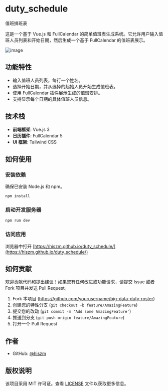 
# duty_schedule
值班排班表

这是一个基于 Vue.js 和 FullCalendar 的简单值班表生成系统。它允许用户输入值班人员列表和开始日期，然后生成一个基于 FullCalendar 的值班表展示。

![image](https://github.com/hiszm/duty_schedule/assets/19571157/25bc8a99-d397-4181-a5db-ce227eca7256)


## 功能特性

- 输入值班人员列表，每行一个姓名。
- 选择开始日期，并从选择的起始人员开始生成值班表。
- 使用 FullCalendar 插件展示生成的值班安排。
- 支持显示每个日期的具体值班人员信息。

## 技术栈

- **前端框架**: Vue.js 3
- **日历插件**: FullCalendar 5
- **UI 框架**: Tailwind CSS

## 如何使用

### 安装依赖

确保已安装 Node.js 和 npm。

```bash
npm install
```

### 启动开发服务器

```bash
npm run dev
```

### 访问应用

浏览器中打开 [https://hiszm.github.io/duty_schedule/](https://hiszm.github.io/duty_schedule/)

## 如何贡献

欢迎贡献代码和提出建议！如果您有任何改进或功能请求，请提交 Issue 或者 Fork 项目并发送 Pull Request。

1. Fork 本项目 (https://github.com/yourusername/big-data-duty-roster)
2. 创建您的特性分支 (`git checkout -b feature/AmazingFeature`)
3. 提交您的改动 (`git commit -m 'Add some AmazingFeature'`)
4. 推送到分支 (`git push origin feature/AmazingFeature`)
5. 打开一个 Pull Request

## 作者

- GitHub: [@hiszm](https://github.com/hiszm)

## 版权说明

该项目采用 MIT 许可证。查看 [LICENSE](LICENSE) 文件以获取更多信息。


